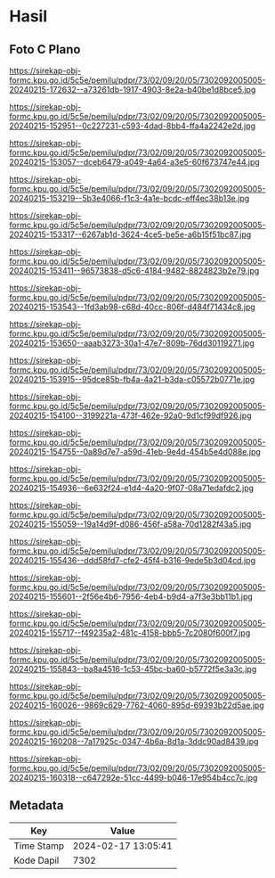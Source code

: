 # Hasil

## Foto C Plano

https://sirekap-obj-formc.kpu.go.id/5c5e/pemilu/pdpr/73/02/09/20/05/7302092005005-20240215-172632--a73261db-1917-4903-8e2a-b40be1d8bce5.jpg

https://sirekap-obj-formc.kpu.go.id/5c5e/pemilu/pdpr/73/02/09/20/05/7302092005005-20240215-152951--0c227231-c593-4dad-8bb4-ffa4a2242e2d.jpg

https://sirekap-obj-formc.kpu.go.id/5c5e/pemilu/pdpr/73/02/09/20/05/7302092005005-20240215-153057--dceb6479-a049-4a64-a3e5-60f673747e44.jpg

https://sirekap-obj-formc.kpu.go.id/5c5e/pemilu/pdpr/73/02/09/20/05/7302092005005-20240215-153219--5b3e4066-f1c3-4a1e-bcdc-eff4ec38b13e.jpg

https://sirekap-obj-formc.kpu.go.id/5c5e/pemilu/pdpr/73/02/09/20/05/7302092005005-20240215-153317--6267ab1d-3624-4ce5-be5e-a6b15f51bc87.jpg

https://sirekap-obj-formc.kpu.go.id/5c5e/pemilu/pdpr/73/02/09/20/05/7302092005005-20240215-153411--96573838-d5c6-4184-9482-8824823b2e79.jpg

https://sirekap-obj-formc.kpu.go.id/5c5e/pemilu/pdpr/73/02/09/20/05/7302092005005-20240215-153543--1fd3ab98-c68d-40cc-806f-d484f71434c8.jpg

https://sirekap-obj-formc.kpu.go.id/5c5e/pemilu/pdpr/73/02/09/20/05/7302092005005-20240215-153650--aaab3273-30a1-47e7-809b-76dd30119271.jpg

https://sirekap-obj-formc.kpu.go.id/5c5e/pemilu/pdpr/73/02/09/20/05/7302092005005-20240215-153915--95dce85b-fb4a-4a21-b3da-c05572b0771e.jpg

https://sirekap-obj-formc.kpu.go.id/5c5e/pemilu/pdpr/73/02/09/20/05/7302092005005-20240215-154100--3199221a-473f-462e-92a0-9d1cf99df926.jpg

https://sirekap-obj-formc.kpu.go.id/5c5e/pemilu/pdpr/73/02/09/20/05/7302092005005-20240215-154755--0a89d7e7-a59d-41eb-9e4d-454b5e4d088e.jpg

https://sirekap-obj-formc.kpu.go.id/5c5e/pemilu/pdpr/73/02/09/20/05/7302092005005-20240215-154936--6e632f24-e1d4-4a20-9f07-08a71edafdc2.jpg

https://sirekap-obj-formc.kpu.go.id/5c5e/pemilu/pdpr/73/02/09/20/05/7302092005005-20240215-155059--19a14d9f-d086-456f-a58a-70d1282f43a5.jpg

https://sirekap-obj-formc.kpu.go.id/5c5e/pemilu/pdpr/73/02/09/20/05/7302092005005-20240215-155436--ddd58fd7-cfe2-45f4-b316-9ede5b3d04cd.jpg

https://sirekap-obj-formc.kpu.go.id/5c5e/pemilu/pdpr/73/02/09/20/05/7302092005005-20240215-155601--2f56e4b6-7956-4eb4-b9d4-a7f3e3bb11b1.jpg

https://sirekap-obj-formc.kpu.go.id/5c5e/pemilu/pdpr/73/02/09/20/05/7302092005005-20240215-155717--f49235a2-481c-4158-bbb5-7c2080f600f7.jpg

https://sirekap-obj-formc.kpu.go.id/5c5e/pemilu/pdpr/73/02/09/20/05/7302092005005-20240215-155843--ba8a4516-1c53-45bc-ba60-b5772f5e3a3c.jpg

https://sirekap-obj-formc.kpu.go.id/5c5e/pemilu/pdpr/73/02/09/20/05/7302092005005-20240215-160026--9869c629-7762-4060-895d-69393b22d5ae.jpg

https://sirekap-obj-formc.kpu.go.id/5c5e/pemilu/pdpr/73/02/09/20/05/7302092005005-20240215-160208--7a17925c-0347-4b6a-8d1a-3ddc90ad8439.jpg

https://sirekap-obj-formc.kpu.go.id/5c5e/pemilu/pdpr/73/02/09/20/05/7302092005005-20240215-160318--c647292e-51cc-4499-b046-17e954b4cc7c.jpg


## Metadata

| Key        | Value               |
| ---------- | ------------------- |
| Time Stamp | 2024-02-17 13:05:41 |
| Kode Dapil | 7302                |



